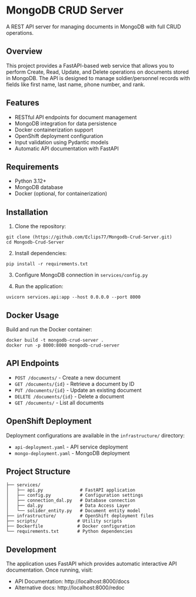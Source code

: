 # MongoDB CRUD Server

A REST API server for managing documents in MongoDB with full CRUD operations.

## Overview

This project provides a FastAPI-based web service that allows you to perform Create, Read, Update, and Delete operations on documents stored in MongoDB. The API is designed to manage soldier/personnel records with fields like first name, last name, phone number, and rank.

## Features

- RESTful API endpoints for document management
- MongoDB integration for data persistence
- Docker containerization support
- OpenShift deployment configuration
- Input validation using Pydantic models
- Automatic API documentation with FastAPI

## Requirements

- Python 3.12+
- MongoDB database
- Docker (optional, for containerization)

## Installation

1. Clone the repository:
```
git clone (https://github.com/Eclips77/Mongodb-Crud-Server.git)
cd Mongodb-Crud-Server
```

2. Install dependencies:
```
pip install -r requirements.txt
```

3. Configure MongoDB connection in `services/config.py`

4. Run the application:
```
uvicorn services.api:app --host 0.0.0.0 --port 8000
```

## Docker Usage

Build and run the Docker container:

```
docker build -t mongodb-crud-server .
docker run -p 8000:8000 mongodb-crud-server
```

## API Endpoints

- `POST /documents/` - Create a new document
- `GET /documents/{id}` - Retrieve a document by ID
- `PUT /documents/{id}` - Update an existing document
- `DELETE /documents/{id}` - Delete a document
- `GET /documents/` - List all documents

## OpenShift Deployment

Deployment configurations are available in the `infrastructure/` directory:

- `api-deployment.yaml` - API service deployment
- `mongo-deployment.yaml` - MongoDB deployment

## Project Structure

```
├── services/
│   ├── api.py              # FastAPI application
│   ├── config.py           # Configuration settings
│   ├── connection_dal.py   # Database connection
│   ├── dal.py              # Data Access Layer
│   └── solider_entity.py   # Document entity model
├── infrastructure/         # OpenShift deployment files
├── scripts/               # Utility scripts
├── Dockerfile             # Docker configuration
└── requirements.txt       # Python dependencies
```

## Development

The application uses FastAPI which provides automatic interactive API documentation. Once running, visit:

- API Documentation: http://localhost:8000/docs
- Alternative docs: http://localhost:8000/redoc
